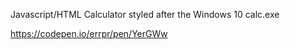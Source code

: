 Javascript/HTML Calculator styled after the Windows 10 calc.exe

https://codepen.io/errpr/pen/YerGWw